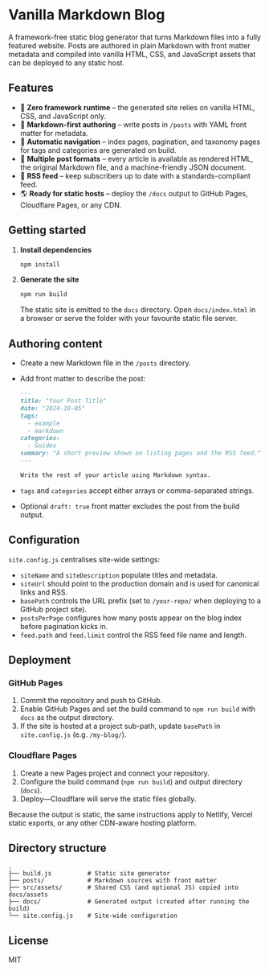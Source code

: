 # Vanilla Markdown Blog

A framework-free static blog generator that turns Markdown files into a fully featured website. Posts are authored in plain Markdown with front matter metadata and compiled into vanilla HTML, CSS, and JavaScript assets that can be deployed to any static host.

## Features

- 🚀 **Zero framework runtime** – the generated site relies on vanilla HTML, CSS, and JavaScript only.
- 📝 **Markdown-first authoring** – write posts in `/posts` with YAML front matter for metadata.
- 🧭 **Automatic navigation** – index pages, pagination, and taxonomy pages for tags and categories are generated on build.
- 🔁 **Multiple post formats** – every article is available as rendered HTML, the original Markdown file, and a machine-friendly JSON document.
- 📰 **RSS feed** – keep subscribers up to date with a standards-compliant feed.
- 🌎 **Ready for static hosts** – deploy the `/docs` output to GitHub Pages, Cloudflare Pages, or any CDN.

## Getting started

1. **Install dependencies**

   ```bash
   npm install
   ```

2. **Generate the site**

   ```bash
   npm run build
   ```

   The static site is emitted to the `docs` directory. Open `docs/index.html` in a browser or serve the folder with your favourite static file server.

## Authoring content

- Create a new Markdown file in the `/posts` directory.
- Add front matter to describe the post:

  ```markdown
  ---
  title: "Your Post Title"
  date: "2024-10-05"
  tags:
    - example
    - markdown
  categories:
    - Guides
  summary: "A short preview shown on listing pages and the RSS feed."
  ---

  Write the rest of your article using Markdown syntax.
  ```

- `tags` and `categories` accept either arrays or comma-separated strings.
- Optional `draft: true` front matter excludes the post from the build output.

## Configuration

`site.config.js` centralises site-wide settings:

- `siteName` and `siteDescription` populate titles and metadata.
- `siteUrl` should point to the production domain and is used for canonical links and RSS.
- `basePath` controls the URL prefix (set to `/your-repo/` when deploying to a GitHub project site).
- `postsPerPage` configures how many posts appear on the blog index before pagination kicks in.
- `feed.path` and `feed.limit` control the RSS feed file name and length.

## Deployment

### GitHub Pages

1. Commit the repository and push to GitHub.
2. Enable GitHub Pages and set the build command to `npm run build` with `docs` as the output directory.
3. If the site is hosted at a project sub-path, update `basePath` in `site.config.js` (e.g. `/my-blog/`).

### Cloudflare Pages

1. Create a new Pages project and connect your repository.
2. Configure the build command (`npm run build`) and output directory (`docs`).
3. Deploy—Cloudflare will serve the static files globally.

Because the output is static, the same instructions apply to Netlify, Vercel static exports, or any other CDN-aware hosting platform.

## Directory structure

```
.
├── build.js          # Static site generator
├── posts/            # Markdown sources with front matter
├── src/assets/       # Shared CSS (and optional JS) copied into docs/assets
├── docs/             # Generated output (created after running the build)
└── site.config.js    # Site-wide configuration
```

## License

MIT
